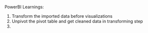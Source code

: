 PowerBI Learnings:

1. Transform the imported data before visualizations
2. Unpivot the pivot table and get cleaned data in transforming step
3.  
